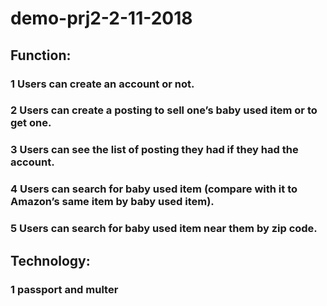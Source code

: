 # demo-prj2-2-11-2018
## Function:
### 1 Users can create an account or not.
### 2 Users can create a posting to sell one’s baby used item or to get one.
### 3 Users can see the list of posting they had if they had the account.
### 4 Users can search for baby used item  (compare with it to Amazon’s same item by baby used item).
### 5 Users can search for baby used item near them by zip code.
## Technology:
### 1 passport and multer
